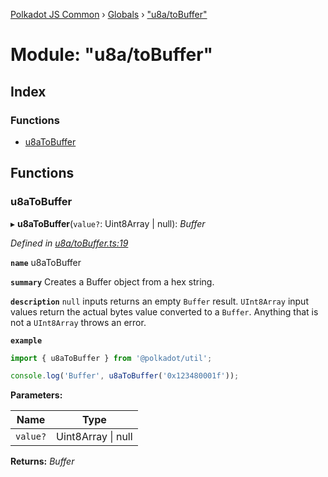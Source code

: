 [Polkadot JS Common](../README.md) › [Globals](../globals.md) › ["u8a/toBuffer"](_u8a_tobuffer_.md)

# Module: "u8a/toBuffer"

## Index

### Functions

* [u8aToBuffer](_u8a_tobuffer_.md#u8atobuffer)

## Functions

###  u8aToBuffer

▸ **u8aToBuffer**(`value?`: Uint8Array | null): *Buffer*

*Defined in [u8a/toBuffer.ts:19](https://github.com/polkadot-js/common/blob/caa5a8b9/packages/util/src/u8a/toBuffer.ts#L19)*

**`name`** u8aToBuffer

**`summary`** Creates a Buffer object from a hex string.

**`description`** 
`null` inputs returns an empty `Buffer` result. `UInt8Array` input values return the actual bytes value converted to a `Buffer`. Anything that is not a `UInt8Array` throws an error.

**`example`** 
<BR>

```javascript
import { u8aToBuffer } from '@polkadot/util';

console.log('Buffer', u8aToBuffer('0x123480001f'));
```

**Parameters:**

Name | Type |
------ | ------ |
`value?` | Uint8Array &#124; null |

**Returns:** *Buffer*

